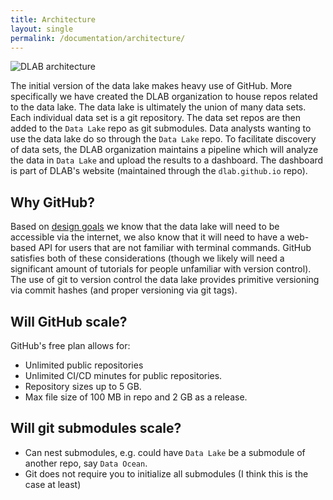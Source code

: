 ```yaml
---
title: Architecture
layout: single
permalink: /documentation/architecture/
---
```


![DLAB architecture](/_pages/documentation/assets/architecture.png)

The initial version of the data lake makes heavy use of GitHub. More
specifically we have created the DLAB organization to house repos related to
the data lake. The data lake is ultimately the union of many data sets. Each
individual data set is a git repository. The data set repos are then added to
the `Data Lake` repo as git submodules. Data analysts wanting to use the data
lake do so through the `Data Lake` repo. To facilitate discovery of data sets,
the DLAB organization maintains a pipeline which will analyze the data in
`Data Lake` and upload the results to a dashboard. The dashboard is part of
DLAB's website (maintained through the `dlab.github.io` repo).

## Why GitHub?

Based on [design goals](/documentation/design_goals) we know that the data lake
will need to be accessible via the internet, we also know that it will need to
have a web-based API for users that are not familiar with terminal commands.
GitHub satisfies both of these considerations (though we likely will need a
significant amount of tutorials for people unfamiliar with version control).
The use of git to version control the data lake provides primitive versioning
via commit hashes (and proper versioning via git tags). 

## Will GitHub scale?

GitHub's free plan allows for:

- Unlimited public repositories
- Unlimited CI/CD minutes for public repositories. 
- Repository sizes up to 5 GB.
- Max file size of 100 MB in repo and 2 GB as a release.

## Will git submodules scale?

- Can nest submodules, e.g. could have `Data Lake` be a submodule of another
  repo, say `Data Ocean`.
- Git does not require you to initialize all submodules (I think this is the 
  case at least)